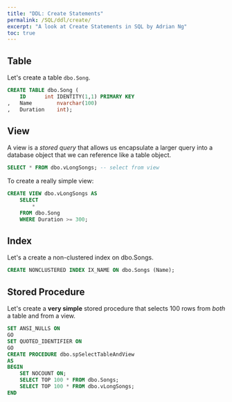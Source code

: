 ```yaml
---
title: "DDL: Create Statements"
permalink: /SQL/ddl/create/
excerpt: "A look at Create Statements in SQL by Adrian Ng"
toc: true
---
```


## Table

Let's create a table `dbo.Song`.

```sql
CREATE TABLE dbo.Song (
	ID		int IDENTITY(1,1) PRIMARY KEY
,	Name		nvarchar(100)
,	Duration	int);
```

## View

A view is a _stored query_ that allows us encapsulate a larger query into a database object that we can reference like a table object.

```sql
SELECT * FROM dbo.vLongSongs; -- select from view
```

To create a really simple view:

```sql
CREATE VIEW dbo.vLongSongs AS 
	SELECT
		*
	FROM dbo.Song
	WHERE Duration >= 300;
```

## Index

Let's a create a non-clustered index on dbo.Songs.

```sql
CREATE NONCLUSTERED INDEX IX_NAME ON dbo.Songs (Name);
```

## Stored Procedure

Let's create a __very simple__ stored procedure that selects 100 rows from _both_ a table and from a view.

```sql
SET ANSI_NULLS ON
GO
SET QUOTED_IDENTIFIER ON
GO
CREATE PROCEDURE dbo.spSelectTableAndView
AS
BEGIN
	SET NOCOUNT ON;
	SELECT TOP 100 * FROM dbo.Songs;
	SELECT TOP 100 * FROM dbo.vLongSongs;
END
```
